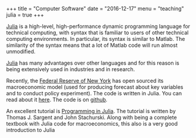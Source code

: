 +++
title = "Computer Software"
date = "2016-12-17"
menu = "teaching"
julia = true
+++


[Julia](http://julialang.org) is a high-level, high-performance dynamic
programming language for technical computing, with syntax that is
familiar to users of other technical computing environments. In
particular, its syntax is similar to Matlab. The similarity of the
syntax means that a lot of Matlab code will run almost unmodified.

[Julia](http://julialang.org) has many advantages over other languages and for this reason is being extensively used in industries and in research.

Recently, the [Federal Reserve of New York](https://www.newyorkfed.org/) has
open sourced its macroeconomic model (used for producing forecast about key
variables and to conduct policy experiment). The code is written in Julia. You
can read about it
[here](http://libertystreeteconomics.newyorkfed.org/2015/12/the-frbny-dsge-model-meets-julia.html).
The code is on [github](https://github.com/FRBNY-DSGE/DSGE.jl).

An excellent tutorial is
[Programming in Julia](http://quant-econ.net/jl/learning_julia.html).
The tutorial is written by Thomas J. Sargent and John Stachurski. Along
with being a complete textbook with Julia code for macroeconomics, this
also is a very good introduction to Julia
